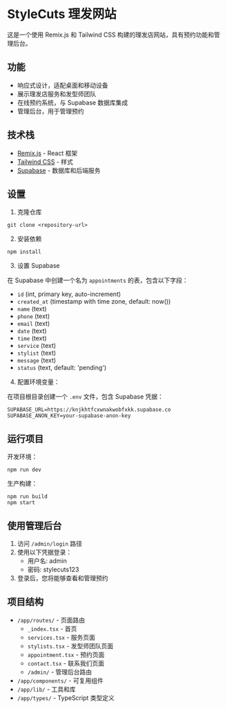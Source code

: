 # StyleCuts 理发网站

这是一个使用 Remix.js 和 Tailwind CSS 构建的理发店网站，具有预约功能和管理后台。

## 功能

- 响应式设计，适配桌面和移动设备
- 展示理发店服务和发型师团队
- 在线预约系统，与 Supabase 数据库集成
- 管理后台，用于管理预约

## 技术栈

- [Remix.js](https://remix.run/) - React 框架
- [Tailwind CSS](https://tailwindcss.com/) - 样式
- [Supabase](https://supabase.com/) - 数据库和后端服务

## 设置

1. 克隆仓库
```
git clone <repository-url>
```

2. 安装依赖
```
npm install
```

3. 设置 Supabase

在 Supabase 中创建一个名为 `appointments` 的表，包含以下字段：
- `id` (int, primary key, auto-increment)
- `created_at` (timestamp with time zone, default: now())
- `name` (text)
- `phone` (text)
- `email` (text)
- `date` (text)
- `time` (text)
- `service` (text)
- `stylist` (text)
- `message` (text)
- `status` (text, default: 'pending')

4. 配置环境变量：

在项目根目录创建一个 `.env` 文件，包含 Supabase 凭据：
```
SUPABASE_URL=https://knjkhtfcxwnakwobfxkk.supabase.co
SUPABASE_ANON_KEY=your-supabase-anon-key
```

## 运行项目

开发环境：
```
npm run dev
```

生产构建：
```
npm run build
npm start
```

## 使用管理后台

1. 访问 `/admin/login` 路径
2. 使用以下凭据登录：
   - 用户名: admin
   - 密码: stylecuts123
3. 登录后，您将能够查看和管理预约

## 项目结构

- `/app/routes/` - 页面路由
  - `_index.tsx` - 首页
  - `services.tsx` - 服务页面
  - `stylists.tsx` - 发型师团队页面
  - `appointment.tsx` - 预约页面
  - `contact.tsx` - 联系我们页面
  - `/admin/` - 管理后台路由
- `/app/components/` - 可复用组件
- `/app/lib/` - 工具和库
- `/app/types/` - TypeScript 类型定义
